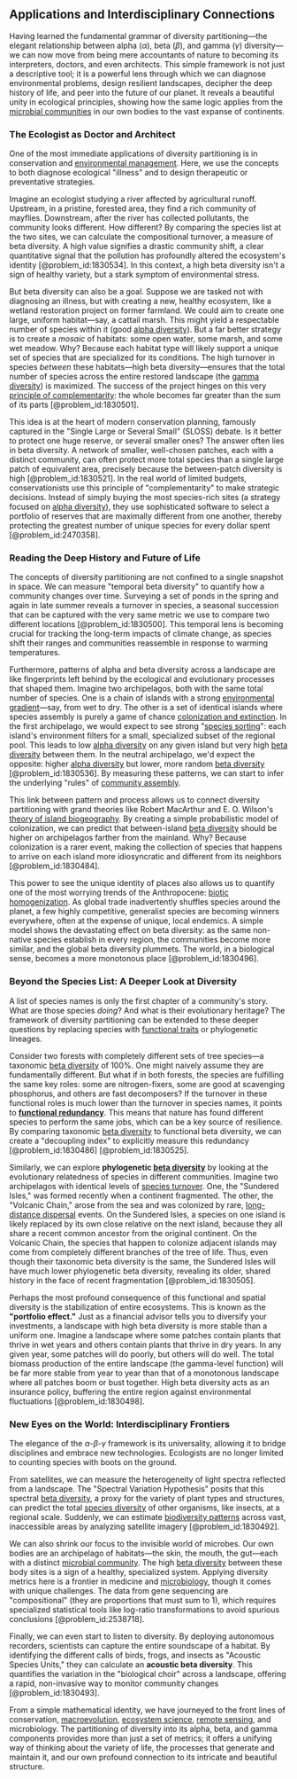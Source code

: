 ## Applications and Interdisciplinary Connections

Having learned the fundamental grammar of diversity partitioning—the elegant relationship between alpha ($\alpha$), beta ($\beta$), and gamma ($\gamma$) diversity—we can now move from being mere accountants of nature to becoming its interpreters, doctors, and even architects. This simple framework is not just a descriptive tool; it is a powerful lens through which we can diagnose environmental problems, design resilient landscapes, decipher the deep history of life, and peer into the future of our planet. It reveals a beautiful unity in ecological principles, showing how the same logic applies from the [microbial communities](@article_id:269110) in our own bodies to the vast expanse of continents.

### The Ecologist as Doctor and Architect

One of the most immediate applications of diversity partitioning is in conservation and [environmental management](@article_id:182057). Here, we use the concepts to both diagnose ecological "illness" and to design therapeutic or preventative strategies.

Imagine an ecologist studying a river affected by agricultural runoff. Upstream, in a pristine, forested area, they find a rich community of mayflies. Downstream, after the river has collected pollutants, the community looks different. How different? By comparing the species list at the two sites, we can calculate the compositional turnover, a measure of beta diversity. A high value signifies a drastic community shift, a clear quantitative signal that the pollution has profoundly altered the ecosystem's identity [@problem_id:1830534]. In this context, a high beta diversity isn't a sign of healthy variety, but a stark symptom of environmental stress.

But beta diversity can also be a goal. Suppose we are tasked not with diagnosing an illness, but with creating a new, healthy ecosystem, like a wetland restoration project on former farmland. We could aim to create one large, uniform habitat—say, a cattail marsh. This might yield a respectable number of species within it (good [alpha diversity](@article_id:184498)). But a far better strategy is to create a *mosaic* of habitats: some open water, some marsh, and some wet meadow. Why? Because each habitat type will likely support a unique set of species that are specialized for its conditions. The high turnover in species *between* these habitats—high beta diversity—ensures that the total number of species across the entire restored landscape (the [gamma diversity](@article_id:189441)) is maximized. The success of the project hinges on this very [principle of complementarity](@article_id:185155): the whole becomes far greater than the sum of its parts [@problem_id:1830501].

This idea is at the heart of modern conservation planning, famously captured in the "Single Large or Several Small" (SLOSS) debate. Is it better to protect one huge reserve, or several smaller ones? The answer often lies in beta diversity. A network of smaller, well-chosen patches, each with a distinct community, can often protect more total species than a single large patch of equivalent area, precisely because the between-patch diversity is high [@problem_id:1830521]. In the real world of limited budgets, conservationists use this principle of "complementarity" to make strategic decisions. Instead of simply buying the most species-rich sites (a strategy focused on [alpha diversity](@article_id:184498)), they use sophisticated software to select a portfolio of reserves that are maximally different from one another, thereby protecting the greatest number of unique species for every dollar spent [@problem_id:2470358].

### Reading the Deep History and Future of Life

The concepts of diversity partitioning are not confined to a single snapshot in space. We can measure "temporal beta diversity" to quantify how a community changes over time. Surveying a set of ponds in the spring and again in late summer reveals a turnover in species, a seasonal succession that can be captured with the very same metric we use to compare two different locations [@problem_id:1830500]. This temporal lens is becoming crucial for tracking the long-term impacts of climate change, as species shift their ranges and communities reassemble in response to warming temperatures.

Furthermore, patterns of alpha and beta diversity across a landscape are like fingerprints left behind by the ecological and evolutionary processes that shaped them. Imagine two archipelagos, both with the same total number of species. One is a chain of islands with a strong [environmental gradient](@article_id:175030)—say, from wet to dry. The other is a set of identical islands where species assembly is purely a game of chance [colonization and extinction](@article_id:195713). In the first archipelago, we would expect to see strong "[species sorting](@article_id:152269)": each island's environment filters for a small, specialized subset of the regional pool. This leads to low [alpha diversity](@article_id:184498) on any given island but very high [beta diversity](@article_id:198443) between them. In the neutral archipelago, we'd expect the opposite: higher [alpha diversity](@article_id:184498) but lower, more random [beta diversity](@article_id:198443) [@problem_id:1830536]. By measuring these patterns, we can start to infer the underlying "rules" of [community assembly](@article_id:150385).

This link between pattern and process allows us to connect diversity partitioning with grand theories like Robert MacArthur and E. O. Wilson's [theory of island biogeography](@article_id:197883). By creating a simple probabilistic model of colonization, we can predict that between-island [beta diversity](@article_id:198443) should be higher on archipelagos farther from the mainland. Why? Because colonization is a rarer event, making the collection of species that happens to arrive on each island more idiosyncratic and different from its neighbors [@problem_id:1830484].

This power to see the unique identity of places also allows us to quantify one of the most worrying trends of the Anthropocene: [biotic homogenization](@article_id:200445). As global trade inadvertently shuffles species around the planet, a few highly competitive, generalist species are becoming winners everywhere, often at the expense of unique, local endemics. A simple model shows the devastating effect on beta diversity: as the same non-native species establish in every region, the communities become more similar, and the global beta diversity plummets. The world, in a biological sense, becomes a more monotonous place [@problem_id:1830496].

### Beyond the Species List: A Deeper Look at Diversity

A list of species names is only the first chapter of a community's story. What are those species *doing*? And what is their evolutionary heritage? The framework of diversity partitioning can be extended to these deeper questions by replacing species with [functional traits](@article_id:180819) or phylogenetic lineages.

Consider two forests with completely different sets of tree species—a taxonomic [beta diversity](@article_id:198443) of 100%. One might naively assume they are fundamentally different. But what if in both forests, the species are fulfilling the same key roles: some are nitrogen-fixers, some are good at scavenging phosphorus, and others are fast decomposers? If the turnover in these functional roles is much lower than the turnover in species names, it points to **[functional redundancy](@article_id:142738)**. This means that nature has found different species to perform the same jobs, which can be a key source of resilience. By comparing taxonomic [beta diversity](@article_id:198443) to functional beta diversity, we can create a "decoupling index" to explicitly measure this redundancy [@problem_id:1830486] [@problem_id:1830525].

Similarly, we can explore **phylogenetic [beta diversity](@article_id:198443)** by looking at the evolutionary relatedness of species in different communities. Imagine two archipelagos with identical levels of [species turnover](@article_id:185028). One, the "Sundered Isles," was formed recently when a continent fragmented. The other, the "Volcanic Chain," arose from the sea and was colonized by rare, [long-distance dispersal](@article_id:202975) events. On the Sundered Isles, a species on one island is likely replaced by its own close relative on the next island, because they all share a recent common ancestor from the original continent. On the Volcanic Chain, the species that happen to colonize adjacent islands may come from completely different branches of the tree of life. Thus, even though their taxonomic beta diversity is the same, the Sundered Isles will have much lower phylogenetic beta diversity, revealing its older, shared history in the face of recent fragmentation [@problem_id:1830505].

Perhaps the most profound consequence of this functional and spatial diversity is the stabilization of entire ecosystems. This is known as the **"portfolio effect."** Just as a financial advisor tells you to diversify your investments, a landscape with high beta diversity is more stable than a uniform one. Imagine a landscape where some patches contain plants that thrive in wet years and others contain plants that thrive in dry years. In any given year, some patches will do poorly, but others will do well. The total biomass production of the entire landscape (the gamma-level function) will be far more stable from year to year than that of a monotonous landscape where all patches boom or bust together. High beta diversity acts as an insurance policy, buffering the entire region against environmental fluctuations [@problem_id:1830498].

### New Eyes on the World: Interdisciplinary Frontiers

The elegance of the $\alpha$-$\beta$-$\gamma$ framework is its universality, allowing it to bridge disciplines and embrace new technologies. Ecologists are no longer limited to counting species with boots on the ground.

From satellites, we can measure the heterogeneity of light spectra reflected from a landscape. The "Spectral Variation Hypothesis" posits that this spectral [beta diversity](@article_id:198443), a proxy for the variety of plant types and structures, can predict the total [species diversity](@article_id:139435) of other organisms, like insects, at a regional scale. Suddenly, we can estimate [biodiversity patterns](@article_id:194838) across vast, inaccessible areas by analyzing satellite imagery [@problem_id:1830492].

We can also shrink our focus to the invisible world of microbes. Our own bodies are an archipelago of habitats—the skin, the mouth, the gut—each with a distinct [microbial community](@article_id:167074). The high [beta diversity](@article_id:198443) between these body sites is a sign of a healthy, specialized system. Applying diversity metrics here is a frontier in medicine and [microbiology](@article_id:172473), though it comes with unique challenges. The data from gene sequencing are "compositional" (they are proportions that must sum to 1), which requires specialized statistical tools like log-ratio transformations to avoid spurious conclusions [@problem_id:2538718].

Finally, we can even start to listen to diversity. By deploying autonomous recorders, scientists can capture the entire soundscape of a habitat. By identifying the different calls of birds, frogs, and insects as "Acoustic Species Units," they can calculate an **acoustic beta diversity**. This quantifies the variation in the "biological choir" across a landscape, offering a rapid, non-invasive way to monitor community changes [@problem_id:1830493].

From a simple mathematical identity, we have journeyed to the front lines of conservation, [macroevolution](@article_id:275922), [ecosystem science](@article_id:190692), [remote sensing](@article_id:149499), and microbiology. The partitioning of diversity into its alpha, beta, and gamma components provides more than just a set of metrics; it offers a unifying way of thinking about the variety of life, the processes that generate and maintain it, and our own profound connection to its intricate and beautiful structure.